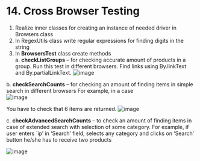 # 14. Cross Browser Testing


1. Realize inner classes for creating an instance of needed driver in Browsers class 
2. In RegexUtils class write regular expressions for finding digits in the string
3. In **BrowsersTest** class create methods  
   a.	**checkListGroups** – for checking accurate amount of products in a group. Run this test in different browsers. Find links using By.linkText and By.partialLinkText.
![image](https://user-images.githubusercontent.com/22353523/129970860-d2516318-df30-49ef-9074-2faf312845bf.png)
 

b. **checkSearchCounts** – for checking an amount of finding items in simple search in different browsers
For example, in a case   
![image](https://user-images.githubusercontent.com/22353523/129970909-7d494f6e-b932-4535-a0ff-611ad0ec7e49.png)


You have to check that 6 items are returned.
![image](https://user-images.githubusercontent.com/22353523/129970964-c4b66977-ca23-4391-8796-b9f4ff1a06ce.png)


c. **checkAdvancedSearchCounts** – to check an amount of finding items in case of extended search with selection of some category. For example, if user enters `ip’ in ‘Search’ field, selects any category and clicks on ‘Search’ button he/she has to receive two products

![image](https://user-images.githubusercontent.com/22353523/129971036-ee854d81-8c5a-43c7-a0ac-3597d9492af5.png)
